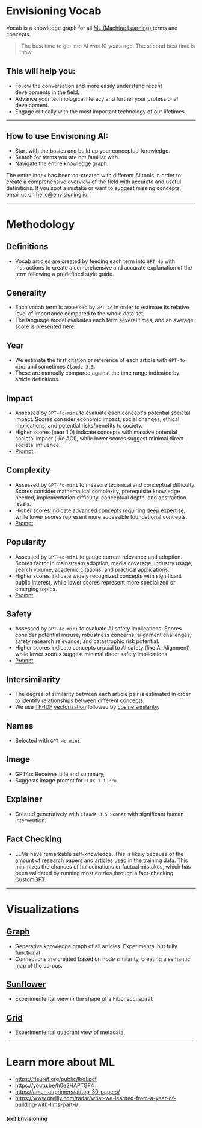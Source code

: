 # Envisioning Vocab

Vocab is a knowledge graph for all [ML (Machine Learning)](/vocab/ml-machine-learning) terms and concepts.

> The best time to get into AI was 10 years ago. The second best time is now.

## This will help you:

- Follow the conversation and more easily understand recent developments in the field.
- Advance your technological literacy and further your professional development.
- Engage critically with the most important technology of our lifetimes.

---

## How to use Envisioning AI:

- Start with the basics and build up your conceptual knowledge.
- Search for terms you are not familiar with.
- Navigate the entire knowledge graph.

The entire index has been co-created with different AI tools in order to create a comprehensive overview of the field with accurate and useful definitions. If you spot a mistake or want to suggest missing concepts, email us on hello@envisioning.io.

---

# Methodology

## Definitions

- Vocab articles are created by feeding each term into `GPT-4o` with instructions to create a comprehensive and accurate explanation of the term following a predefined style guide.

## Generality

- Each vocab term is assessed by `GPT-4o` in order to estimate its relative level of importance compared to the whole data set.
- The language model evaluates each term several times, and an average score is presented here.

## Year

- We estimate the first citation or reference of each article with `GPT-4o-mini` and sometimes `Claude 3.5`.
- These are manually compared against the time range indicated by article definitions.

## Impact

- Assessed by `GPT-4o-mini` to evaluate each concept's potential societal impact. Scores consider economic impact, social changes, ethical implications, and potential risks/benefits to society.
- Higher scores (near 1.0) indicate concepts with massive potential societal impact (like AGI), while lower scores suggest minimal direct societal influence.
- [Prompt](https://github.com/envisioning/vocab/blob/main/src/scripts/llm-impact.py).

## Complexity

- Assessed by `GPT-4o-mini` to measure technical and conceptual difficulty. Scores consider mathematical complexity, prerequisite knowledge needed, implementation difficulty, conceptual depth, and abstraction levels.
- Higher scores indicate advanced concepts requiring deep expertise, while lower scores represent more accessible foundational concepts.
- [Prompt](https://github.com/envisioning/vocab/blob/main/src/scripts/llm-complexity.py).

## Popularity

- Assessed by `GPT-4o-mini` to gauge current relevance and adoption. Scores factor in mainstream adoption, media coverage, industry usage, search volume, academic citations, and practical applications.
- Higher scores indicate widely recognized concepts with significant public interest, while lower scores represent more specialized or emerging topics.
- [Prompt](https://github.com/envisioning/vocab/blob/main/src/scripts/llm-popularity.py).

## Safety

- Assessed by `GPT-4o-mini` to evaluate AI safety implications. Scores consider potential misuse, robustness concerns, alignment challenges, safety research relevance, and catastrophic risk potential.
- Higher scores indicate concepts crucial to AI safety (like AI Alignment), while lower scores suggest minimal direct safety implications.
- [Prompt](https://github.com/envisioning/vocab/blob/main/src/scripts/llm-safety.py).

## Intersimilarity

- The degree of similarity between each article pair is estimated in order to identify relationships between different concepts.
- We use [TF-IDF](https://envisioning.io/vocab/tfidf-term-frequency-inverse-document-frequency) [vectorization](https://envisioning.io/vocab/vectorization) followed by [cosine similarity](https://envisioning.io/vocab/cosine-similarity/).

## Names

- Selected with `GPT-4o-mini`.

## Image

- GPT4o: Receives title and summary,
- Suggests image prompt for `FLUX 1.1 Pro`.

## Explainer

- Created generatively with `Claude 3.5 Sonnet` with significant human intervention.

## Fact Checking

- LLMs have remarkable self-knowledge. This is likely because of the amount of research papers and articles used in the training data. This minimizes the chances of hallucinations or factual mistakes, which has been validated by running most entries through a fact-checking [CustomGPT](https://chat.openai.com/g/g-T87zDPHN1-envisioning-ai).

---

# Visualizations

## [Graph](/vocab/node-graph/)

- Generative knowledge graph of all articles. Experimental but fully functional
- Connections are created based on node similarity, creating a semantic map of the corpus.

## [Sunflower](/vocab/sunflower/)

- Experimentental view in the shape of a Fibonacci spiral.

## [Grid](/vocab/grid/)

- Experimentental quadrant view of metadata.

---

# Learn more about ML

- https://fleuret.org/public/lbdl.pdf
- https://youtu.be/h0e2HAPTGF4
- https://aman.ai/primers/ai/top-30-papers/
- https://www.oreilly.com/radar/what-we-learned-from-a-year-of-building-with-llms-part-i/

#### (cc) [Envisioning](https://envisioning.io)
